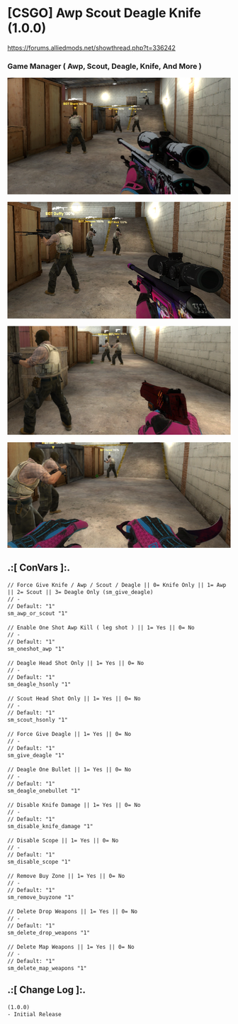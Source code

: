 # [CSGO] Awp Scout Deagle Knife (1.0.0)
https://forums.alliedmods.net/showthread.php?t=336242

### Game Manager ( Awp, Scout, Deagle, Knife, And More )

![alt text](https://github.com/oqyh/Awp-Scout-Deagle-Mode/blob/main/images/1.png?raw=true)

![alt text](https://github.com/oqyh/Awp-Scout-Deagle-Mode/blob/main/images/2.png?raw=true)

![alt text](https://github.com/oqyh/Awp-Scout-Deagle-Mode/blob/main/images/3.png?raw=true)

![alt text](https://github.com/oqyh/Awp-Scout-Deagle-Mode/blob/main/images/4.png?raw=true)


## .:[ ConVars ]:.
  ```
// Force Give Knife / Awp / Scout / Deagle || 0= Knife Only || 1= Awp || 2= Scout || 3= Deagle Only (sm_give_deagle)
// -
// Default: "1"
sm_awp_or_scout "1"

// Enable One Shot Awp Kill ( leg shot ) || 1= Yes || 0= No
// -
// Default: "1"
sm_oneshot_awp "1"

// Deagle Head Shot Only || 1= Yes || 0= No
// -
// Default: "1"
sm_deagle_hsonly "1"

// Scout Head Shot Only || 1= Yes || 0= No
// -
// Default: "1"
sm_scout_hsonly "1"

// Force Give Deagle || 1= Yes || 0= No
// -
// Default: "1"
sm_give_deagle "1"

// Deagle One Bullet || 1= Yes || 0= No
// -
// Default: "1"
sm_deagle_onebullet "1"

// Disable Knife Damage || 1= Yes || 0= No
// -
// Default: "1"
sm_disable_knife_damage "1"

// Disable Scope || 1= Yes || 0= No
// -
// Default: "1"
sm_disable_scope "1"

// Remove Buy Zone || 1= Yes || 0= No
// -
// Default: "1"
sm_remove_buyzone "1"

// Delete Drop Weapons || 1= Yes || 0= No
// -
// Default: "1"
sm_delete_drop_weapons "1"

// Delete Map Weapons || 1= Yes || 0= No
// -
// Default: "1"
sm_delete_map_weapons "1"
```


## .:[ Change Log ]:.
```
(1.0.0)
- Initial Release
```
